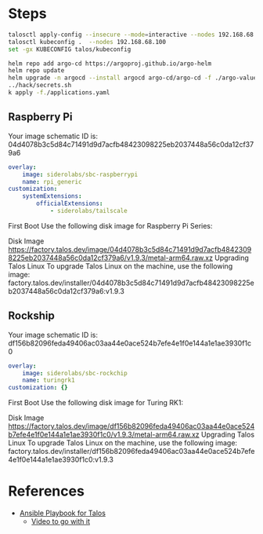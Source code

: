 # Steps

```bash
talosctl apply-config --insecure --mode=interactive --nodes 192.168.68.100
talosctl kubeconfig .  --nodes 192.168.68.100
set -gx KUBECONFIG talos/kubeconfig

helm repo add argo-cd https://argoproj.github.io/argo-helm
helm repo update
helm upgrade -n argocd --install argocd argo-cd/argo-cd -f ./argo-values.yaml --wait --create-namespace --atomic
../hack/secrets.sh
k apply -f./applications.yaml
```

## Raspberry Pi

Your image schematic ID is: 04d4078b3c5d84c71491d9d7acfb48423098225eb2037448a56c0da12cf379a6
```yaml
overlay:
    image: siderolabs/sbc-raspberrypi
    name: rpi_generic
customization:
    systemExtensions:
        officialExtensions:
            - siderolabs/tailscale
```
First Boot
Use the following disk image for Raspberry Pi Series:

Disk Image
https://factory.talos.dev/image/04d4078b3c5d84c71491d9d7acfb48423098225eb2037448a56c0da12cf379a6/v1.9.3/metal-arm64.raw.xz
Upgrading Talos Linux
To upgrade Talos Linux on the machine, use the following image:
factory.talos.dev/installer/04d4078b3c5d84c71491d9d7acfb48423098225eb2037448a56c0da12cf379a6:v1.9.3



## Rockship

Your image schematic ID is: df156b82096feda49406ac03aa44e0ace524b7efe4e1f0e144a1e1ae3930f1c0
```yaml
overlay:
    image: siderolabs/sbc-rockchip
    name: turingrk1
customization: {}
```

First Boot
Use the following disk image for Turing RK1:

Disk Image
https://factory.talos.dev/image/df156b82096feda49406ac03aa44e0ace524b7efe4e1f0e144a1e1ae3930f1c0/v1.9.3/metal-arm64.raw.xz
Upgrading Talos Linux
To upgrade Talos Linux on the machine, use the following image:
factory.talos.dev/installer/df156b82096feda49406ac03aa44e0ace524b7efe4e1f0e144a1e1ae3930f1c0:v1.9.3



# References

- [Ansible Playbook for Talos](https://github.com/JamesTurland/JimsGarage/tree/main/Ansible/Playbooks/Talos)
    - [Video to go with it](https://www.youtube.com/watch?v=TP8hVq1lCxM)
